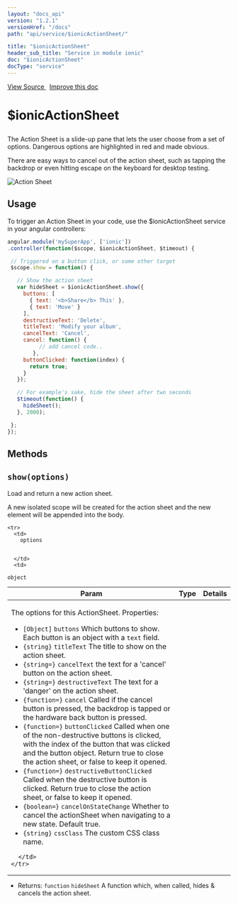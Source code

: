 ```yaml
---
layout: "docs_api"
version: "1.2.1"
versionHref: "/docs"
path: "api/service/$ionicActionSheet/"

title: "$ionicActionSheet"
header_sub_title: "Service in module ionic"
doc: "$ionicActionSheet"
docType: "service"
---
```


<div class="improve-docs">
<a href='https://github.com/driftyco/ionic-v1/blob/master/js/angular/service/actionSheet.js#L1'>
View Source
</a>
&nbsp;
<a href='http://github.com/driftyco/ionic/edit/1.x/js/angular/service/actionSheet.js#L1'>
Improve this doc
</a>
</div>




<h1 class="api-title">

$ionicActionSheet



</h1>





The Action Sheet is a slide-up pane that lets the user choose from a set of options.
Dangerous options are highlighted in red and made obvious.

There are easy ways to cancel out of the action sheet, such as tapping the backdrop or even
hitting escape on the keyboard for desktop testing.

![Action Sheet](http://ionicframework.com.s3.amazonaws.com/docs/controllers/actionSheet.gif)









## Usage
To trigger an Action Sheet in your code, use the $ionicActionSheet service in your angular controllers:

```js
angular.module('mySuperApp', ['ionic'])
.controller(function($scope, $ionicActionSheet, $timeout) {

 // Triggered on a button click, or some other target
 $scope.show = function() {

   // Show the action sheet
   var hideSheet = $ionicActionSheet.show({
     buttons: [
       { text: '<b>Share</b> This' },
       { text: 'Move' }
     ],
     destructiveText: 'Delete',
     titleText: 'Modify your album',
     cancelText: 'Cancel',
     cancel: function() {
          // add cancel code..
        },
     buttonClicked: function(index) {
       return true;
     }
   });

   // For example's sake, hide the sheet after two seconds
   $timeout(function() {
     hideSheet();
   }, 2000);

 };
});
```


  

  
## Methods

<div id="show"></div>
<h2>
  <code>show(options)</code>

</h2>

Load and return a new action sheet.

A new isolated scope will be created for the
action sheet and the new element will be appended into the body.



<table class="table" style="margin:0;">
  <thead>
    <tr>
      <th>Param</th>
      <th>Type</th>
      <th>Details</th>
    </tr>
  </thead>
  <tbody>
    
    <tr>
      <td>
        options
        
        
      </td>
      <td>
        
  <code>object</code>
      </td>
      <td>
        <p>The options for this ActionSheet. Properties:</p>
<ul>
<li><code>[Object]</code> <code>buttons</code> Which buttons to show.  Each button is an object with a <code>text</code> field.</li>
<li><code>{string}</code> <code>titleText</code> The title to show on the action sheet.</li>
<li><code>{string=}</code> <code>cancelText</code> the text for a &#39;cancel&#39; button on the action sheet.</li>
<li><code>{string=}</code> <code>destructiveText</code> The text for a &#39;danger&#39; on the action sheet.</li>
<li><code>{function=}</code> <code>cancel</code> Called if the cancel button is pressed, the backdrop is tapped or
 the hardware back button is pressed.</li>
<li><code>{function=}</code> <code>buttonClicked</code> Called when one of the non-destructive buttons is clicked,
 with the index of the button that was clicked and the button object. Return true to close
 the action sheet, or false to keep it opened.</li>
<li><code>{function=}</code> <code>destructiveButtonClicked</code> Called when the destructive button is clicked.
 Return true to close the action sheet, or false to keep it opened.</li>
<li><code>{boolean=}</code> <code>cancelOnStateChange</code> Whether to cancel the actionSheet when navigating
to a new state.  Default true.</li>
<li><code>{string}</code> <code>cssClass</code> The custom CSS class name.</li>
</ul>

        
      </td>
    </tr>
    
  </tbody>
</table>






* Returns: 
  <code>function</code> `hideSheet` A function which, when called, hides & cancels the action sheet.



  
  






